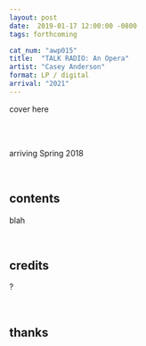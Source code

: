 ```yaml
---
layout: post
date:  2019-01-17 12:00:00 -0800
tags: forthcoming

cat_num: "awp015"
title:  "TALK RADIO: An Opera"
artist: "Casey Anderson"
format: LP / digital
arrival: "2021"
---
```


cover here

<br/>

<br/>arriving Spring 2018

<br/>

## contents

blah

<br/>

## credits

?

<br/>

## thanks
